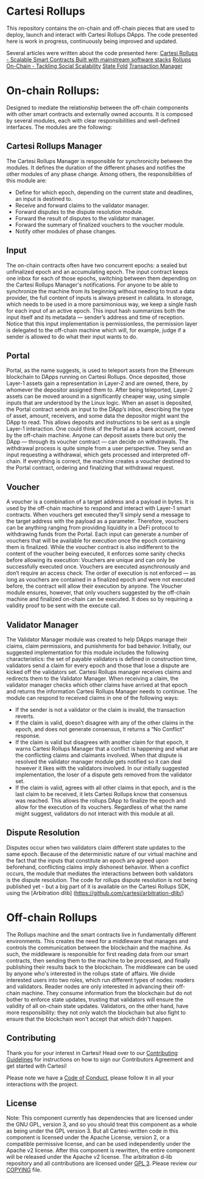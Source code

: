  # Cartesi Rollups

 This repository contains the on-chain and off-chain pieces that are used to deploy, launch and interact with Cartesi Rollups DApps. The code presented here is work in progress, continuously being improved and updated.

Several articles were written about the code presented here:
 [Cartesi Rollups - Scalable Smart Contracts Built with mainstream software stacks](https://medium.com/cartesi/scalable-smart-contracts-on-ethereum-built-with-mainstream-software-stacks-8ad6f8f17997)
 [Rollups On-Chain - Tackling Social Scalability](https://medium.com/cartesi/rollups-on-chain-d749744a9cb3)
 [State Fold](https://medium.com/cartesi/state-fold-cfe5f4d79639)
 [Transaction Manager](https://medium.com/cartesi/cartesi-rollups-rollout-transaction-manager-4a49af15d6b9)

# On-chain Rollups:
Designed to mediate the relationship between the off-chain components with other smart contracts and externally owned accounts. It is composed by several modules, each with clear responsibilities and well-defined interfaces. The modules are the following:

## Cartesi Rollups Manager

The Cartesi Rollups Manager is responsible for synchronicity between the modules. It defines the duration of the different phases and notifies the other modules of any phase change. Among others, the responsibilities of this module are:
- Define for which epoch, depending on the current state and deadlines, an input is destined to.
- Receive and forward claims to the validator manager.
- Forward disputes to the dispute resolution module.
- Forward the result of disputes to the validator manager.
- Forward the summary of finalized vouchers to the voucher module.
- Notify other modules of phase changes.

## Input

The on-chain contracts often have two concurrent epochs: a sealed but unfinalized epoch and an accumulating epoch. The input contract keeps one inbox for each of those epochs, switching between them depending on the Cartesi Rollups Manager's notifications. For anyone to be able to synchronize the machine from its beginning without needing to trust a data provider, the full content of inputs is always present in calldata. In storage, which needs to be used in a more parsimonious way, we keep a single hash for each input of an active epoch. This input hash summarizes both the input itself and its metadata — sender’s address and time of reception. Notice that this input implementation is permissionless, the permission layer is delegated to the off-chain machine which will, for example, judge if a sender is allowed to do what their input wants to do.

## Portal

Portal, as the name suggests, is used to teleport assets from the Ethereum blockchain to DApps running on Cartesi Rollups. Once deposited, those Layer-1 assets gain a representation in Layer-2 and are owned, there, by whomever the depositor assigned them to. After being teleported, Layer-2 assets can be moved around in a significantly cheaper way, using simple inputs that are understood by the Linux logic. When an asset is deposited, the Portal contract sends an input to the DApp’s inbox, describing the type of asset, amount, receivers, and some data the depositor might want the DApp to read. This allows deposits and instructions to be sent as a single Layer-1 interaction.
One could think of the Portal as a bank account, owned by the off-chain machine. Anyone can deposit assets there but only the DApp — through its voucher contract — can decide on withdrawals. The withdrawal process is quite simple from a user perspective. They send an input requesting a withdrawal, which gets processed and interpreted off-chain. If everything is correct, the machine creates a voucher destined to the Portal contract, ordering and finalizing that withdrawal request.

## Voucher

A voucher is a combination of a target address and a payload in bytes. It is used by the off-chain machine to respond and interact with Layer-1 smart contracts. When vouchers get executed they’ll simply send a message to the target address with the payload as a parameter. Therefore, vouchers can be anything ranging from providing liquidity in a DeFi protocol to withdrawing funds from the Portal. Each input can generate a number of vouchers that will be available for execution once the epoch containing them is finalized.
While the voucher contract is also indifferent to the content of the voucher being executed, it enforces some sanity checks before allowing its execution: Vouchers are unique and can only be successfully executed once. Vouchers are executed asynchronously and don’t require an access check. The order of execution is not enforced — as long as vouchers are contained in a finalized epoch and were not executed before, the contract will allow their execution by anyone. The Voucher module ensures, however, that only vouchers suggested by the off-chain machine and finalized on-chain can be executed. It does so by requiring a validity proof to be sent with the execute call.

## Validator Manager

The Validator Manager module was created to help DApps manage their claims, claim permissions, and punishments for bad behavior. Initially, our suggested implementation for this module includes the following characteristics: the set of payable validators is defined in construction time, validators send a claim for every epoch and those that lose a dispute are kicked off the validators set. Cartesi Rollups manager receives claims and redirects them to the Validator Manager. When receiving a claim, the validator manager checks which other claims have arrived at that epoch and returns the information Cartesi Rollups Manager needs to continue. The module can respond to received claims in one of the following ways:
- If the sender is not a validator or the claim is invalid, the transaction reverts.
- If the claim is valid, doesn’t disagree with any of the other claims in the epoch, and does not generate consensus, it returns a “No Conflict” response.
- If the claim is valid but disagrees with another claim for that epoch, it warns Cartesi Rollups Manager that a conflict is happening and what are the conflicting claims and claimants involved. When that dispute is resolved the validator manager module gets notified so it can deal however it likes with the validators involved. In our initially suggested implementation, the loser of a dispute gets removed from the validator set.
- If the claim is valid, agrees with all other claims in that epoch, and is the last claim to be received, it lets Cartesi Rollups know that consensus was reached. This allows the rollups DApp to finalize the epoch and allow for the execution of its vouchers.
Regardless of what the name might suggest, validators do not interact with this module at all.

## Dispute Resolution

Disputes occur when two validators claim different state updates to the same epoch. Because of the deterministic nature of our virtual machine and the fact that the inputs that constitute an epoch are agreed upon beforehand, conflicting claims imply dishonest behavior. When a conflict occurs, the module that mediates the interactions between both validators is the dispute resolution.
The code for rollups dispute resolution is not being published yet - but a big part of it is available on the Cartesi Rollups SDK, using the [Arbitration dlib] (https://github.com/cartesi/arbitration-dlib/)

# Off-chain Rollups
The Rollups machine and the smart contracts live in fundamentally different environments. This creates the need for a middleware that manages and controls the communication between the blockchain and the machine.
As such, the middleware is responsible for first reading data from our smart contracts, then sending them to the machine to be processed, and finally publishing their results back to the blockchain.
The middleware can be used by anyone who's interested in the rollups state of affairs. We divide interested users into two roles, which run different types of nodes: readers and validators. Reader nodes are only interested in advancing their off-chain machine. They consume information from the blockchain but do not bother to enforce state updates, trusting that validators will ensure the validity of all on-chain state updates. Validators, on the other hand, have more responsibility: they not only watch the blockchain but also fight to ensure that the blockchain won't accept that which didn't happen.


## Contributing

Thank you for your interest in Cartesi! Head over to our [Contributing Guidelines](CONTRIBUTING.md) for instructions on how to sign our Contributors Agreement and get started with Cartesi!

Please note we have a [Code of Conduct](CODE_OF_CONDUCT.md), please follow it in all your interactions with the project.

## License

Note: This component currently has dependencies that are licensed under the GNU GPL, version 3, and so you should treat this component as a whole as being under the GPL version 3. But all Cartesi-written code in this component is licensed under the Apache License, version 2, or a compatible permissive license, and can be used independently under the Apache v2 license. After this component is rewritten, the entire component will be released under the Apache v2 license.
The arbitration d-lib repository and all contributions are licensed under
[GPL 3](https://www.gnu.org/licenses/gpl-3.0.en.html). Please review our [COPYING](COPYING) file.
